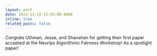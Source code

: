 ```yaml
---
layout: post
date: 2023-11-10 15:59:00-0400
inline: true
related_posts: false
---
```


Congrats Uthman, Jesse, and Shanshan for getting their first paper accepted at the Neurips Algorithmic Fairness Workshop! As a spotlight paper!
